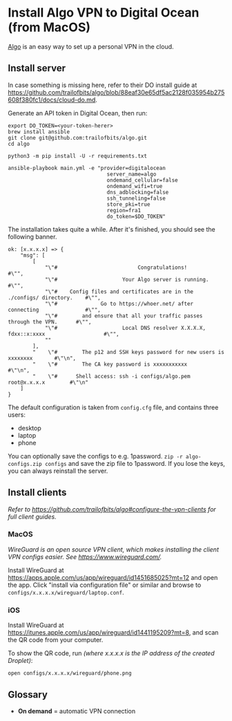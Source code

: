 # Install Algo VPN to Digital Ocean (from MacOS)

[Algo](https://github.com/trailofbits/algo) is an easy way to set up a personal VPN in the cloud. 



## Install server

In case something is missing here, refer to their DO install guide at https://github.com/trailofbits/algo/blob/88eaf30e65df5ac2128f035954b275608f380fc1/docs/cloud-do.md.


Generate an API token in Digital Ocean, then run:

```
export DO_TOKEN=<your-token-herer>
brew install ansible
git clone git@github.com:trailofbits/algo.git
cd algo

python3 -m pip install -U -r requirements.txt

ansible-playbook main.yml -e "provider=digitalocean
                                server_name=algo
                                ondemand_cellular=false
                                ondemand_wifi=true
                                dns_adblocking=false
                                ssh_tunneling=false
                                store_pki=true
                                region=fra1
                                do_token=$DO_TOKEN"
```

The installation takes quite a while. After it's finished, you should see the following banner. 

```
ok: [x.x.x.x] => {
    "msg": [
        [
            "\"#                          Congratulations!                            #\"",
            "\"#                     Your Algo server is running.                     #\"",
            "\"#    Config files and certificates are in the ./configs/ directory.    #\"",
            "\"#              Go to https://whoer.net/ after connecting               #\"",
            "\"#        and ensure that all your traffic passes through the VPN.      #\"",
            "\"#                     Local DNS resolver X.X.X.X, fdxx::x:xxxx                   #\"",
            ""
        ],
        "    \"#        The p12 and SSH keys password for new users is xxxxxxxx       #\"\n",
        "    \"#        The CA key password is xxxxxxxxxxx       #\"\n",
        "    \"#      Shell access: ssh -i configs/algo.pem root@x.x.x.x        #\"\n"
    ]
}
```

The default configuration is taken from `config.cfg` file, and contains three users: 

* desktop
* laptop 
* phone

You can optionally save the configs to e.g. 1password. `zip -r algo-configs.zip configs` and save the zip file to 1password. If you lose the keys, you can always reinstall the server.


## Install clients

*Refer to https://github.com/trailofbits/algo#configure-the-vpn-clients for full client guides.*



### MacOS

*WireGuard is an open source VPN client, which makes installing the client VPN configs easier. See https://www.wireguard.com/.*   

Install WireGuard at https://apps.apple.com/us/app/wireguard/id1451685025?mt=12 and open the app. Click "install via configuration file" or similar and browse to `configs/x.x.x.x/wireguard/laptop.conf`.
    
### iOS

Install WireGuard at https://itunes.apple.com/us/app/wireguard/id1441195209?mt=8, and scan the QR code from your computer. 

To show the QR code, run *(where x.x.x.x is the IP address of the created Droplet)*:

```
open configs/x.x.x.x/wireguard/phone.png
```    

## Glossary

* **On demand** = automatic VPN connection
